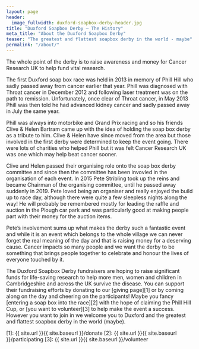 ```yaml
---
layout: page
header:
  image_fullwidth: duxford-soapbox-derby-header.jpg
title: "Duxford Soapbox Derby – The History"
meta_title: "About the Duxford Soapbox Derby"
teaser: "The greatest and flattest soapbox derby in the world - maybe"
permalink: "/about/"
---
```


The whole point of the derby is to raise awareness and money for Cancer Research UK to help fund vital research. 

The first Duxford soap box race was held in 2013 in memory of Phill Hill who sadly passed away from cancer earlier that year. Phill was diagnosed with Throat cancer in December 2012 and following laser treatment was on the path to remission. Unfortunately, once clear of Throat cancer, in May 2013 Phill was then told he had advanced kidney cancer and sadly passed away in July the same year. 

Phill was always into motorbike and Grand Prix racing and so his friends Clive & Helen Bartram came up with the idea of holding the soap box derby as a tribute to him. Clive & Helen have since moved from the area but those involved in the first derby were determined to keep the event going. There were lots of charities who helped Phill but it was felt Cancer Research UK was one which may help beat cancer sooner. 

Clive and Helen passed their organising role onto the soap box derby committee and since then the committee has been invovled in the organisation of each event. In 2015 Pete Stribling took up the reins and became Chairman of the organising committee, until he passed away suddenly in 2019. Pete loved being an organiser and really enjoyed the build up to race day, although there were quite a few sleepless nights along the way! He will probably be remembered mostly for leading the raffle and auction in the Plough car park and was particularly good at making people part with their money for the auction items. 

Pete’s involvement sums up what makes the derby such a fantastic event and while it is an event which belongs to the whole village we can never forget the real meaning of the day and that is raising money for a deserving cause. Cancer impacts so many people and we want the derby to be something that brings people together to celebrate and honour the lives of everyone touched by it.

The Duxford Soapbox Derby fundraisers are hoping to raise significant funds for life-saving research to help more men, women and children in Cambridgeshire and across the UK survive the disease. You can support their fundraising efforts by donating to our [giving page][1] or by coming along on the day and cheering on the participants! Maybe you fancy [entering a soap box into the race][2] with the hope of claiming the Phill Hill Cup, or [you want to volunteer][3] to help make the event a success. However you want to join in we welcome you to Duxford and the greatest and flattest soapbox derby in the world (maybe).

[1]: {{ site.url }}{{ site.baseurl }}/donate
[2]: {{ site.url }}{{ site.baseurl }}/participating
[3]: {{ site.url }}{{ site.baseurl }}/volunteer
